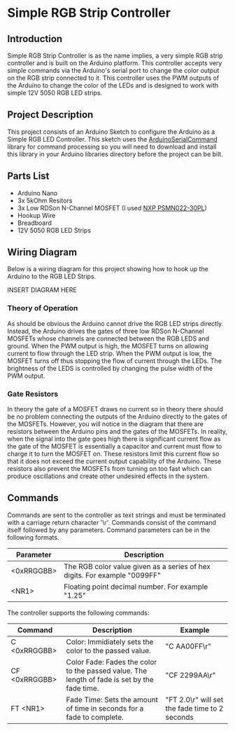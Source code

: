 # Simple RGB Strip Controller
## Introduction
Simple RGB Strip Controller is as the name implies, a very simple RGB strip controller and is built on the Arduino platform.  This controller accepts very simple commands via the Arduino's serial port to change the color output on the RGB strip connected to it.  This controller uses the PWM outputs of the Arduino to change the color of the LEDs and is designed to work with simple 12V 5050 RGB LED strips.


## Project Description
This project consists of an Arduino Sketch to configure the Arduino as a Simple RGB LED Controller.  This sketch uses the [ArduinoSerialCommand](https://github.com/scogswell/ArduinoSerialCommand) library for command processing so you will need to download and install this library in your Arduino libraries directory before the project can be bilt.


## Parts List
* Arduino Nano
* 3x 5kOhm Resitors
* 3x Low RDSon N-Channel MOSFET (I used [NXP PSMN022-30PL](https://www.digikey.com/product-detail/en/nexperia-usa-inc/PSMN022-30PL127/1727-5893-ND/2606361))
* Hookup Wire
* Breadboard
* 12V 5050 RGB LED Strips

## Wiring Diagram
Below is a wiring diagram for this project showing how to hook up the Arduino to the RGB LED Strips.

INSERT DIAGRAM HERE

### Theory of Operation
As should be obvious the Arduino cannot drive the RGB LED strips directly.  Instead, the Arduino drives the gates of three low RDSon N-Channel MOSFETs whose channels are connected between the RGB LEDS and ground.  When the PWM output is high, the MOSFET turns on allowing current to flow through the LED strip.  When the PWM output is low, the MOSFET turns off thus stopping the flow of current through the LEDs.  The brightness of the LEDS is controlled by changing the pulse width of the PWM output.

### Gate Resistors
In theory the gate of a MOSFET draws no current so in theory there should be no problem connecting the outputs of the Arduino directly to the gates of the MOSFETs.  However, you will notice in the diagram that there are resistors between the Arduino pins and the gates of the MOSFETs.  In reality, when the signal into the gate goes high there is significant current flow as the gate of the MOSFET is essentially a capacitor and current must flow to charge it to turn the MOSFET on.  These resistors limit this current flow so that it does not exceed the current output capability of the Arduino.  These resistors also prevent the MOSFETs from turning on too fast which can produce oscillations and create other undesired effects in the system.


## Commands
Commands are sent to the controller as text strings and must be terminated with a carriage return character '\r'.  Commands consist of the command itself followed by any parameters.  Command parameters can be in the following formats.

| Parameter | Description |
| --------- | ----------- |
| &lt;0xRRGGBB&gt; |The RGB color value given as a series of hex digits.  For example "0099FF" |
| &lt;NR1&gt; | Floating point decimal number.  For example "1.25" |


The controller supports the following commands:

| Command | Description | Example |
| ------- | ----------- | ------- |
| C &lt;0xRRGGBB&gt; | Color: Immidiately sets the color to the passed value. | "C AA00FF\r" |
| CF &lt;0xRRGGBB&gt; | Color Fade: Fades the color to the passed value.  The length of fade is set by the fade time. | "CF 2299AA\r" |
| FT &lt;NR1&gt; | Fade Time: Sets the amount of time in seconds for a fade to complete. | "FT 2.0\r" will set the fade time to 2 seconds |
  
